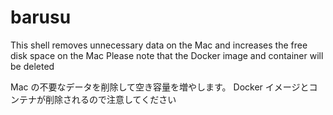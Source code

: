 # barusu

This shell removes unnecessary data on the Mac and increases the free disk space on the Mac
Please note that the Docker image and container will be deleted

Mac の不要なデータを削除して空き容量を増やします。
Docker イメージとコンテナが削除されるので注意してください
